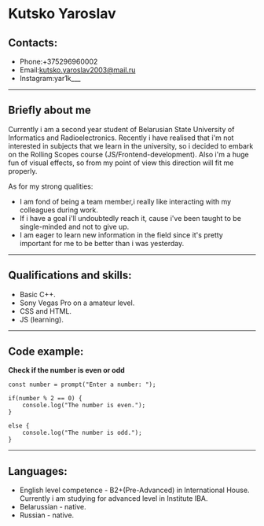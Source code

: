 
# Kutsko Yaroslav

## Contacts:
* Phone:+375296960002
* Email:kutsko.yaroslav2003@mail.ru
* Instagram:yar1k___

---

## Briefly about me
Currently i am a second year student of Belarusian State University of Informatics and Radioelectronics. Recently i have realised that i'm not interested in subjects that we learn in the university, so i decided to embark on the Rolling Scopes course (JS/Frontend-development). Also i'm a huge fun of visual effects, so from my point of view this direction will fit me properly.

As for my strong qualities:
* I am fond of being a team member,i really like  interacting with my colleagues during work.
* If i have a goal i'll undoubtedly reach it, cause i've been taught to be single-minded and not to give up.
* I am eager to learn new information in the field since it's pretty important for me to be better than i was yesterday.

---

## Qualifications and skills:
* Basic C++.
* Sony Vegas Pro on a amateur level.
* CSS and HTML.
* JS (learning).

---

## Code example:
**Check if the number is even or odd**
```
const number = prompt("Enter a number: ");

if(number % 2 == 0) {
    console.log("The number is even.");
}

else {
    console.log("The number is odd.");
}
```

---

## Languages:
* English level competence - B2+(Pre-Advanced) in International House. Currently i am studying for advanced level in Institute IBA. 
* Belarussian - native.
* Russian - native.





